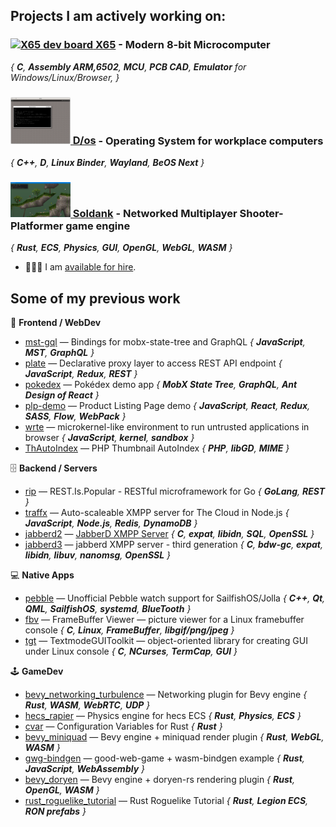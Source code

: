 ## Projects I am actively working on:

### [<img src="https://x65.zone/media/2025-03-14_board-vis.png" width="96" title="X65 dev board" /> X65](https://x65.zone/) - Modern 8-bit Microcomputer
_{ **C**, **Assembly ARM,6502**, **MCU**, **PCB CAD**, **Emulator** for Windows/Linux/Browser,  }_
### [<img src="https://github.com/D-os/.github/raw/main/D-os.png" width="96" title="D/os running in QEmu" /> D/os](https://github.com/D-os/) - Operating System for workplace computers
_{ **C++**, **D**, **Linux Binder**, **Wayland**, **BeOS Next** }_
### [<img src="https://github.com/smokku/soldank/raw/master/sshot.png" width="96" title="Soldank on Windows" /> Soldank](https://github.com/smokku/soldank) - Networked Multiplayer Shooter-Platformer game engine
_{ **Rust**, **ECS**, **Physics**, **GUI**, **OpenGL**, **WebGL**, **WASM** }_

- 👷🏻‍♂️ I am [available for hire](mailto:tomasz@sterna.link).

## Some of my previous work

🧭 **Frontend / WebDev**
- [mst-gql](https://github.com/smokku/mst-gql) ― Bindings for mobx-state-tree and GraphQL _{ **JavaScript**, **MST**, **GraphQL** }_
- [plate](https://github.com/smokku/plate) ― Declarative proxy layer to access REST API endpoint _{ **JavaScript**, **Redux**, **REST** }_
- [pokedex](https://github.com/smokku/pokedex) ― Pokédex demo app _{ **MobX State Tree**, **GraphQL**, **Ant Design of React** }_
- [plp-demo](https://github.com/smokku/plp-demo) ― Product Listing Page demo _{ **JavaScript**, **React**, **Redux**, **SASS**, **Flow**, **WebPack** }_
- [wrte](https://github.com/smokku/wrte) ― microkernel-like environment to run untrusted applications in browser _{ **JavaScript**, **kernel**, **sandbox** }_
- [ThAutoIndex](https://github.com/smokku/ThAutoIndex) ― PHP Thumbnail AutoIndex _{ **PHP**, **libGD**, **MIME** }_

🗄️ **Backend / Servers**
- [rip](https://github.com/smokku/rip) ― REST.Is.Popular - RESTful microframework for Go _{ **GoLang**, **REST** }_
- [traffx](https://github.com/smokku/traffx) ― Auto-scaleable XMPP server for The Cloud in Node.js _{ **JavaScript**, **Node.js**, **Redis**, **DynamoDB** }_
- [jabberd2](https://github.com/jabberd2/jabberd2) ― [JabberD XMPP Server](http://jabberd2.org/) _{ **C**, **expat**, **libidn**, **SQL**, **OpenSSL** }_
- [jabberd3](https://github.com/smokku/jabberd3) ― jabberd XMPP server - third generation _{ **C**, **bdw-gc**, **expat**, **libidn**, **libuv**, **nanomsg**, **OpenSSL** }_

💻 **Native Apps**
- [pebble](https://github.com/smokku/pebble) ― Unofficial Pebble watch support for SailfishOS/Jolla _{ **C++**, **Qt**, **QML**, **SailfishOS**, **systemd**, **BlueTooth** }_
- [fbv](https://github.com/smokku/fbv) ― FrameBuffer Viewer ― picture viewer for a Linux framebuffer console _{ **C**, **Linux**, **FrameBuffer**, **libgif/png/jpeg** }_
- [tgt](https://github.com/smokku/tgt) ― TextmodeGUIToolkit ― object-oriented library for creating GUI under Linux console _{ **C**, **NCurses**, **TermCap**, **GUI** }_

🕹️ **GameDev**
- [bevy_networking_turbulence](https://github.com/smokku/bevy_networking_turbulence) ― Networking plugin for Bevy engine _{ **Rust**, **WASM**, **WebRTC**, **UDP** }_
- [hecs_rapier](https://github.com/smokku/hecs_rapier) ― Physics engine for hecs ECS _{ **Rust**, **Physics**, **ECS** }_
- [cvar](https://github.com/smokku/cvar) ― Configuration Variables for Rust _{ **Rust** }_
- [bevy_miniquad](https://github.com/smokku/bevy_miniquad) ― Bevy engine + miniquad render plugin _{ **Rust**, **WebGL**, **WASM** }_
- [gwg-bindgen](https://github.com/smokku/gwg-bindgen) ― good-web-game + wasm-bindgen example _{ **Rust**, **JavaScript**, **WebAssembly** }_
- [bevy_doryen](https://github.com/smokku/bevy_doryen) ― Bevy engine + doryen-rs rendering plugin _{ **Rust**, **OpenGL**, **WASM** }_
- [rust_roguelike_tutorial](https://github.com/smokku/rust_roguelike_tutorial) ― Rust Roguelike Tutorial  _{ **Rust**, **Legion ECS**, **RON prefabs**  }_

<!--
**smokku/smokku** is a ✨ _special_ ✨ repository because its `README.md` (this file) appears on your GitHub profile.

Here are some ideas to get you started:

- 🔭 I’m currently working on ...
- 🌱 I’m currently learning ...
- 👯 I’m looking to collaborate on ...
- 🤔 I’m looking for help with ...
- 💬 Ask me about ...
- 📫 How to reach me: ...
- 😄 Pronouns: ...
- ⚡ Fun fact: ...
-->
